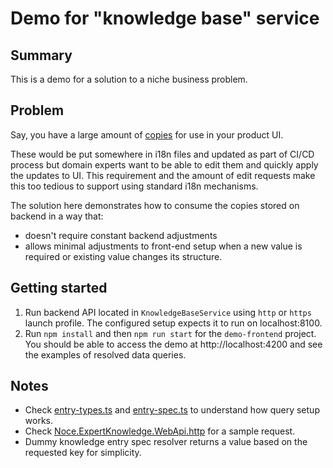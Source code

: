 # Demo for "knowledge base" service

## Summary 
This is a demo for a solution to a niche business problem.

## Problem
Say, you have a large amount of [copies](https://en.wikipedia.org/wiki/Copy_(publishing)) for use in your product UI.

These would be put somewhere in i18n files and updated as part of CI/CD process but domain experts want to be able to edit them and quickly apply the updates to UI.
This requirement and the amount of edit requests make this too tedious to support using standard i18n mechanisms.

The solution here demonstrates how to consume the copies stored on backend in a way that:
- doesn't require constant backend adjustments
- allows minimal adjustments to front-end setup when a new value is required or existing value changes its structure.

## Getting started
1. Run backend API located in `KnowledgeBaseService` using `http` or `https` launch profile. The configured setup expects it to run on localhost:8100.
1. Run `npm install` and then `npm run start` for the `demo-frontend` project. You should be able to access the demo at http://localhost:4200 and see the examples of resolved data queries.


## Notes
- Check [entry-types.ts](demo-frontend/src/app/knowledge-base/query/entry-types.ts) and [entry-spec.ts](demo-frontend/src/app/knowledge-base/query/entry-specs.ts) to understand how query setup works.
- Check [Noce.ExpertKnowledge.WebApi.http](KnowledgeBaseService/Noce.ExpertKnowledge.WebApi/Noce.ExpertKnowledge.WebApi.http) for a sample request.
- Dummy knowledge entry spec resolver returns a value based on the requested key for simplicity.
